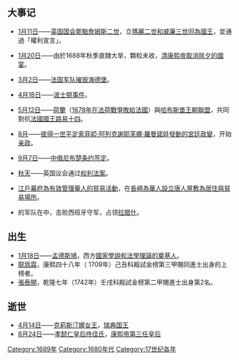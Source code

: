 ## 大事记

  - [1月11日](../Page/1月11日.md "wikilink")——[英国](https://zh.wikipedia.org/wiki/英国 "wikilink")[国会罷黜](https://zh.wikipedia.org/wiki/国会 "wikilink")[詹姆斯二世](https://zh.wikipedia.org/wiki/詹姆斯二世_\(英国\) "wikilink")，立[瑪麗二世和](https://zh.wikipedia.org/wiki/瑪麗二世 "wikilink")[威廉三世同為國王](https://zh.wikipedia.org/wiki/威廉三世_\(英格蘭\) "wikilink")，並通過「權利宣言」。

  - [1月20日](../Page/1月20日.md "wikilink")——由於1688年秋季直隸大旱，顆粒未收，[清](../Page/清朝.md "wikilink")[康熙帝取消除夕的國宴](../Page/康熙帝.md "wikilink")。

  - [3月2日](../Page/3月2日.md "wikilink")——[法国](https://zh.wikipedia.org/wiki/法国 "wikilink")[军队摧毁](../Page/武装力量.md "wikilink")[海德堡](../Page/海德堡.md "wikilink")。

  - [4月18日](../Page/4月18日.md "wikilink")——[波士顿事件](../Page/1689年波士顿起义.md "wikilink")。

  - [5月12日](../Page/5月12日.md "wikilink")——[荷蘭](https://zh.wikipedia.org/wiki/荷蘭 "wikilink")（[1678年在](https://zh.wikipedia.org/wiki/1678年 "wikilink")[法荷戰爭敗給](https://zh.wikipedia.org/wiki/法荷戰爭 "wikilink")[法國](https://zh.wikipedia.org/wiki/法國 "wikilink")）與[哈布斯堡王朝聯盟](../Page/哈布斯堡王朝.md "wikilink")，共同對抗[法國國王](https://zh.wikipedia.org/wiki/法國國王 "wikilink")[路易十四](../Page/路易十四.md "wikilink")。

  - [8月](../Page/8月.md "wikilink")——[彼得一世平定](../Page/彼得大帝.md "wikilink")[索菲婭·阿列克謝耶芙娜·羅曼諾娃發動的宮廷政變](../Page/索菲婭·阿列克謝耶芙娜·羅曼諾娃.md "wikilink")，开始[亲政](https://zh.wikipedia.org/wiki/亲政 "wikilink")。

  - [9月7日](../Page/9月7日.md "wikilink")——[中俄尼布楚条约签定](../Page/尼布楚條約.md "wikilink")。

  - [秋天](https://zh.wikipedia.org/wiki/秋天 "wikilink")——英国议会通过[权利法案](../Page/1689年权利法案.md "wikilink")。

  - [江戶幕府為有效管理](https://zh.wikipedia.org/wiki/江戶幕府 "wikilink")[華人的貿易活動](https://zh.wikipedia.org/wiki/華人 "wikilink")，在[長崎為](https://zh.wikipedia.org/wiki/長崎縣 "wikilink")[華人設立](https://zh.wikipedia.org/wiki/華人 "wikilink")[唐人屋敷為居住與貿易場所](https://zh.wikipedia.org/wiki/唐人屋敷 "wikilink")。

  - 的军队在中，击败西班牙守军，占领[拉腊什](https://zh.wikipedia.org/wiki/拉腊什 "wikilink")。

## 出生

  - [1月18日](../Page/1月18日.md "wikilink")——[孟德斯鳩](https://zh.wikipedia.org/wiki/孟德斯鳩 "wikilink")，西方[國家學說和](https://zh.wikipedia.org/wiki/國家 "wikilink")[法學理論的奠基人](https://zh.wikipedia.org/wiki/法學 "wikilink")。
  - [龍爲霖](https://zh.wikipedia.org/wiki/龍爲霖 "wikilink")，康熙四十八年（
    1709年）己丑科殿試金榜第三甲賜同進士出身的上榜者。
  - [張泰開](https://zh.wikipedia.org/wiki/張泰開 "wikilink")，乾隆七年（1742年）壬戌科殿試金榜第二甲賜進士出身第2名。

## 逝世

  - [4月14日](../Page/4月14日.md "wikilink")——[克莉斯汀娜女王](https://zh.wikipedia.org/wiki/克莉斯汀娜\(瑞典\) "wikilink")，[瑞典](../Page/瑞典.md "wikilink")[国王](../Page/君主.md "wikilink")
  - [8月24日](../Page/8月24日.md "wikilink")——[孝懿仁皇后佟佳氏](../Page/孝懿仁皇后.md "wikilink")，[康熙帝第三任皇后](../Page/康熙帝.md "wikilink")

[Category:1689年](https://zh.wikipedia.org/wiki/Category:1689年 "wikilink")
[Category:1680年代](https://zh.wikipedia.org/wiki/Category:1680年代 "wikilink")
[Category:17世纪各年](https://zh.wikipedia.org/wiki/Category:17世纪各年 "wikilink")